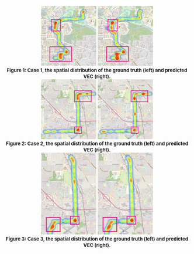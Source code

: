 <center class = "half">
    <img src="./real_1.png" width ="30%"/>
	<img src="./pred_1.png" width ="30%"/>
</center>

<center><b><font size ='2'>Figure 1: Case 1, the spatial distribution of the ground truth (left) and predicted VEC (right). </font></b></left></center>

<center class = "half">
    <img src="./real_2.png" width ="30%"/>
	<img src="./pred_2.png" width ="30%"/>
</center>

<center><b><font size ='2'>Figure 2: Case 2, the spatial distribution of the ground truth (left) and predicted VEC (right).</font></b></left></center>

<center class = "half">
    <img src="./real_3.png" width ="30%"/>
	<img src="./pred_3.png" width ="30%"/>
</center>

<center><b><font size ='2'>Figure 3: Case 3, the spatial distribution of the ground truth (left) and predicted VEC (right).</font></b></left></center>